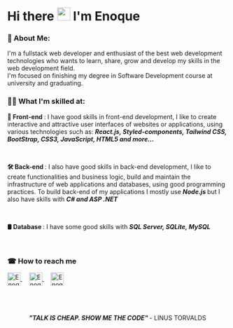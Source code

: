 <h1 align= "left">Hi there  <img src="https://raw.githubusercontent.com/iampavangandhi/iampavangandhi/master/gifs/Hi.gif" width="30px">   I'm Enoque</h1>


<div> 
   <h3> 📄 About Me:</h3>
  <p>
    I'm a fullstack web developer and enthusiast of the best web development technologies who wants to learn, share, grow and develop my skills in the web development field.
  <br>
  I'm focused on finishing my degree in Software Development course at university and graduating.
  
    
  
  
  <h3> 👨‍💻 What I'm skilled at:</h3>
   <p>
     <span font-size: 1002px> <b>🎨 Front-end </b> </span>:
    I have good skills in front-end development, I like to create interactive and attractive user interfaces of websites or applications, 
    using various technologies such as:  <em> <b>  React.js, Styled-components, Tailwind CSS, BootStrap, CSS3, JavaScript, HTML5 and more... </b> </em>
   </p>
   <br>
   <p>
    <span font-size: 1002px> <b> 🛠 Back-end </b> </span>:
     I also have good skills in back-end development, I like to create functionalities and business logic, build and maintain the infrastructure of web applications and databases, using good programming practices. To build back-end of my applications I mostly use <b> <em> Node.js</em> </b> but I also have skills with <b> <em>  C# and ASP .NET </em> </b>
   </p>
   <br>
   <p>
     <span font-size: 1002px> <b>🛢️ Database </b> </span>:
      I have some good skills with <b> <em> SQL Server, SQLite, MySQL </em> </b>

</div>
 <div align="center">  

   <!--
  <img width="49%" height="195px" src="https://github-readme-stats.vercel.app/api?username=enoquetembe&show_icons=true&count_private=true&hide_border=true&title_color=00bfbf&icon_color=00bfbf&text_color=c9d1d9&bg_color=0d1117" alt="Luzídio Rafael github stats" /> 

  <img width="41%" height="195px" src="https://github-readme-stats.vercel.app/api/top-langs/?username=enoquetembe&layout=compact&hide_border=true&title_color=00bfbf&text_color=00bfbf&bg_color=0d1117" />

-->

</div>


 <br>



<!--
<hr>
<div>
  <h3>🛠 Technologies and Tools Stack: </h3>
  <div style="display: inline_block">
    
   
  
  <span> ![JavaScript](https://img.shields.io/badge/javascript-%23323330.svg?style=for-the-badge&logo=javascript&logoColor=%23F7DF1E) </span>
  <span> ![React.js](https://img.shields.io/badge/react.js-%2320232a.svg?style=for-the-badge&logo=react&logoColor=%2361DAFB) </span>
  <span> ![Node.JS](https://img.shields.io/badge/Node.JS-%026E00.svg?style=for-the-badge&logo=Node.JS&logoColor=white) </span>
  <span> ![TypeScript](https://img.shields.io/badge/typescript-%23007ACC.svg?style=for-the-badge&logo=typescript&logoColor=white)</span>
  <span> ![TailwindCSS](https://img.shields.io/badge/tailwindcss-%2338B2AC.svg?style=for-the-badge&logo=tailwind-css&logoColor=white) </span>
  <span> ![HTML5](https://img.shields.io/badge/html5-%23E34F26.svg?style=for-the-badge&logo=html5&logoColor=white) </span>
  <span> ![CSS3](https://img.shields.io/badge/css3-%231572B6.svg?style=for-the-badge&logo=css3&logoColor=white)  </span>    
  <span> ![SQLite](https://img.shields.io/badge/SQLite-%23007ACC.svg?style=for-the-badge&logo=sqlite&logoColor=white)  </span>
  <span> ![MySQL](https://img.shields.io/badge/mysql-%23007ACC.svg?style=for-the-badge&logo=mysql&logoColor=white)  </span>
  <span> ![SQLServer](https://img.shields.io/badge/sqlserver-%2320232a.svg?style=for-the-badge&logo=sqlserver&logoColor=white)  </span>
 
     
</div>

-->
 
 
<!--
<div>
  <div align="start">  
  <img width="41%" height="195px" src="https://github-readme-stats.vercel.app/api/top-langs/?username=enoquetembe&layout=compact&hide_border=true&title_color=00bfbf&text_color=00bfbf&bg_color=0d1117" />
</div>
-->

<div>
 <h3> ☎ How to reach me</h3>

  <a href="https://www.linkedin.com/in/enoque-tembe" target="_blank">
     <img align="center" alt="Enoque's Linkedin" height="30" src="https://img.shields.io/badge/-Enoque Tembe-07122D?style=flat&logo=linkedin"/>
  </a>
  &nbsp;
  &nbsp;
 <a href="mailto:enoquetembe23@gmail.com" target="_blank">
    <img align="center" alt="Enoque's gmail" height="30"src="https://img.shields.io/badge/-enoquetembe23@gmail.com-07122D?style=flat&logo=gmail"/>
 </a>
  &nbsp;
  &nbsp;
  <a href="https://www.instagram.com/enoque_tembe_/" target="_blank">
    <img align="center" alt="Enoque's instagram" height="30"  src="https://img.shields.io/badge/-enoque_tembe_-07122D?style=flat&logo=instagram"/>
  </a>
  <br> <br> <br> <br>
   
   
  
  <div align="center">
     <p font-size: 1002px> <em> <strong> "TALK IS CHEAP. SHOW ME THE CODE"</em> </strong> - LINUS TORVALDS</p>
  </div>
  


